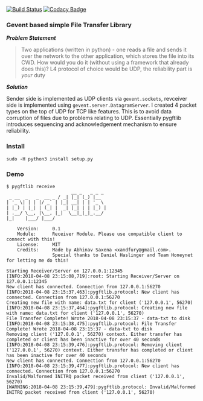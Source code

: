 [![Build Status](https://travis-ci.org/xandfury/pygftlib.svg?branch=master)](https://travis-ci.org/xandfury/pygftlib)
[![Codacy Badge](https://api.codacy.com/project/badge/Grade/764032d4494a4b8dbd6024419fc75e64)](https://www.codacy.com/app/xandfury/pygftlib?utm_source=github.com&amp;utm_medium=referral&amp;utm_content=xandfury/pygftlib&amp;utm_campaign=Badge_Grade)

### Gevent based simple File Transfer Library

***Problem Statement***

> Two applications (written in python) - one reads a file and sends it over the network to the other application,
  which stores the file into its CWD. How would you do it (without using a framework that already does this)?
  L4 protocol of choice would be UDP, the reliability part is _your_ duty

***Solution***

Sender side is implemented as UDP clients via `gevent.sockets`, revceiver side is implemented using `gevent.server.DatagramServer`. I created 4 packet types on the top of UDP for TCP like features. This is to avoid data corruption of files due to problems relating to UDP. Essentially pygftlib introduces sequencing and acknowledgement mechanism to ensure reliability.

### Install
```
sudo -H python3 install setup.py
```


### Demo
```
$ pygftlib receive
                        __ _   _ _ _
 _ __  _   _  __ _ / _| |_| (_) |__
| '_ \| | | |/ _` | |_| __| | | '_ \
| |_) | |_| | (_| |  _| |_| | | |_) |
| .__/ \__, |\__, |_|  \__|_|_|_.__/
|_|    |___/ |___/

    Version:     0.1
    Module:      Receiver Module. Please use compatible client to connect with this!
    License:     MIT
    Credits:     Made by Abhinav Saxena <xandfury@gmail.com>.
                 Special thanks to Daniel Haslinger and Team Honeynet for letting me do this!

Starting Receiver/Server on 127.0.0.1:12345
[INFO:2018-04-08 23:15:08,719]:root: Starting Receiver/Server on 127.0.0.1:12345
New client has connected. Connection from 127.0.0.1:56270
[INFO:2018-04-08 23:15:37,463]:pygftlib.protocol: New client has connected. Connection from 127.0.0.1:56270
Creating new file with name: data.txt for client ('127.0.0.1', 56270)
[INFO:2018-04-08 23:15:37,464]:pygftlib.protocol: Creating new file with name: data.txt for client ('127.0.0.1', 56270)
File Transfer Complete! Wrote 2018-04-08 23:15:37 - data-txt to disk
[INFO:2018-04-08 23:15:38,475]:pygftlib.protocol: File Transfer Complete! Wrote 2018-04-08 23:15:37 - data-txt to disk
Removing client ('127.0.0.1', 56270) context. Either transfer has completed or client has been inactive for over 40 seconds
[INFO:2018-04-08 23:15:39,476]:pygftlib.protocol: Removing client ('127.0.0.1', 56270) context. Either transfer has completed or client has been inactive for over 40 seconds
New client has connected. Connection from 127.0.0.1:56270
[INFO:2018-04-08 23:15:39,477]:pygftlib.protocol: New client has connected. Connection from 127.0.0.1:56270
Invalid/Malformed INITRQ packet received from client ('127.0.0.1', 56270)
[WARNING:2018-04-08 23:15:39,479]:pygftlib.protocol: Invalid/Malformed INITRQ packet received from client ('127.0.0.1', 56270)

```
